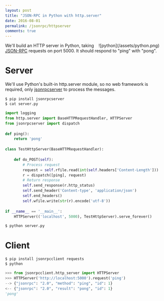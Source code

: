 ```yaml
---
layout: post
title: "JSON-RPC in Python with http.server"
date: 2016-08-01
permalink: /jsonrpc/httpserver
comments: true
---
```

<div style="float: right" markdown="1">
![python](/assets/python.png)
</div>

We'll build an HTTP server in Python, taking
[JSON-RPC](http://www.jsonrpc.org/) requests on port
5000. It should respond to "ping" with "pong".

Server
======

We'll use Python's built-in http.server module, so no web framework is
required, only [jsonrpcserver](https://jsonrpcserver.readthedocs.io/en/latest/)
to process the messages.

```shell
$ pip install jsonrpcserver
$ cat server.py
```
```python
import logging
from http.server import BaseHTTPRequestHandler, HTTPServer
from jsonrpcserver import dispatch

def ping():
    return 'pong'

class TestHttpServer(BaseHTTPRequestHandler):

    def do_POST(self):
        # Process request
        request = self.rfile.read(int(self.headers['Content-Length'])).decode('utf-8')
        r = dispatch([ping], request)
        # Return response
        self.send_response(r.http_status)
        self.send_header('Content-type', 'application/json')
        self.end_headers()
        self.wfile.write(str(r).encode('utf-8'))

if __name__ == '__main__':
    HTTPServer(('localhost', 5000), TestHttpServer).serve_forever()
```
```shell
$ python server.py
```

Client
======

``` shell
$ pip install jsonrpcclient requests
$ python
```
```python
>>> from jsonrpcclient.http_server import HTTPServer
>>> HTTPServer('http://localhost:5000').request('ping')
--> {"jsonrpc": "2.0", "method": "ping", "id": 1}
<-- {"jsonrpc": "2.0", "result": "pong", "id": 1}
'pong'
```
